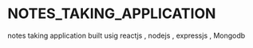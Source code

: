 # NOTES_TAKING_APPLICATION
notes taking application built usig reactjs , nodejs , expressjs , Mongodb
